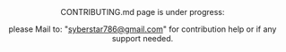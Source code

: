 <div align=center>
CONTRIBUTING.md page is under progress:

please Mail to: "syberstar786@gmail.com" for contribution help or if any support needed.
</div>